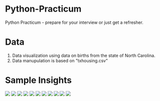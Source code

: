 # Python-Practicum
Python Practicum - prepare for your interview or just get a refresher.

# Data
1. Data visualization using data on births from the state of North Carolina. 
2. Data manupulation is based on "txhousing.csv"

# Sample Insights
![](samples/1.png)
![](samples/2.png)
![](samples/3.png)
![](samples/4.png)
![](samples/5.png)
![](samples/6.png)
![](samples/7.png)
![](samples/8.png)
![](samples/9.png)
![](samples/10.png)
![](samples/11.png)

